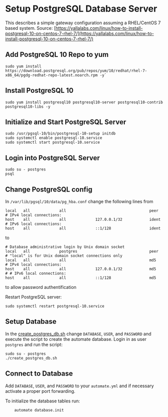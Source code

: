 # Setup PostgreSQL Database Server 

This describes a simple gateway configuration assuming a 
RHEL/CentOS 7 based system. 
Source: [https://yallalabs.com/linux/how-to-install-postgresql-10-on-centos-7-rhel-7/](https://yallalabs.com/linux/how-to-install-postgresql-10-on-centos-7-rhel-7/)


## Add PostgreSQL 10 Repo to yum

```
sudo yum install https://download.postgresql.org/pub/repos/yum/10/redhat/rhel-7-x86_64/pgdg-redhat-repo-latest.noarch.rpm -y`
```


## Install PostgreSQL 10 

```
sudo yum install postgresql10 postgresql10-server postgresql10-contrib postgresql10-libs -y
```


## Initialize and Start PostgreSQL Server 

```
sudo /usr/pgsql-10/bin/postgresql-10-setup initdb
sudo systemctl enable postgresql-10.service
sudo systemctl start postgresql-10.service
```


## Login into PostgreSQL Server

```
sudo su - postgres
psql
```


## Change PostgreSQL config 

In `/var/lib/pgsql/10/data/pg_hba.conf` change the following lines from
```
local   all             all                                     peer
# IPv4 local connections:
host    all             all             127.0.0.1/32            ident
# IPv6 local connections:
host    all             all             ::1/128                 ident
```
to
```
# Database administrative login by Unix domain socket
local   all             postgres                                peer
# "local" is for Unix domain socket connections only
local   all             all                                     md5
# IPv4 local connections:
host    all             all             127.0.0.1/32            md5
# # IPv6 local connections:
host    all             all             ::1/128                 md5
```
to allow password authentification

Restart PostgreSQL server:
```
sudo systemctl restart postgresql-10.service
```


## Setup Database
In the [create_postgres_db.sh](../scripts/create_postgres_db.sh) change `DATABASE`, `USER`, and `PASSWORD` and execute the script to create the automate database.
Login in as user `postgres` and run the script:
```
sudo su - postgres
./create_postgres_db.sh
```

## Connect to Database

Add `DATABASE`, `USER`, and `PASSWORD` to your `automate.yml` and if necessary activate a proper port forwarding. 

To initialize the database tables run:

```
    automate database.init
```